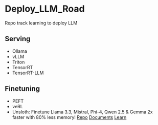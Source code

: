 # Deploy_LLM_Road

Repo track learning to deploy LLM

## Serving

- Ollama
- vLLM
- Triton
- TensorRT
- TensorRT-LLM

## Finetuning

- PEFT
- veRL
- Unsloth: Finetune Llama 3.3, Mistral, Phi-4, Qwen 2.5 & Gemma 2x faster with 80% less memory! [Repo](https://github.com/unslothai/unsloth) [Documents](https://docs.unsloth.ai/)
  [Learn](./FineTuning/Unsloth/)
